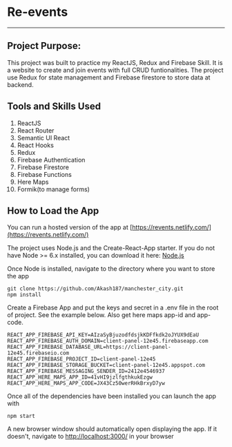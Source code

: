 # Re-events
---

## Project Purpose:

This project was built to practice my ReactJS, Redux and Firebase Skill. It is a website to create and join events with full CRUD funtionalities. The project use Redux for state management and Firebase firestore to store data at backend.

## Tools and Skills Used
1. ReactJS
2. React Router
3. Semantic UI React
4. React Hooks
5. Redux
6. Firebase Authentication
7. Firebase Firestore
8. Firebase Functions
9. Here Maps
10. Formik(to manage forms)

## How to Load the App

You can run a hosted version of the app at [https://revents.netlify.com/](https://revents.netlify.com/)

The project uses Node.js and the Create-React-App starter. If you do not have Node >= 6.x installed, you can download it here: [Node.js](https://nodejs.org/en/)

Once Node is installed, navigate to the directory where you want to store the app

```
git clone https://github.com/Akash187/manchester_city.git
npm install
```

Create a Firebase App and put the keys and secret in a .env file in the root of project. See the example below. Also get here maps app-id and app-code.
```
REACT_APP_FIREBASE_API_KEY=AIzaSyBjuzodfdsjkKDFfkdk2oJYUX9dEaU
REACT_APP_FIREBASE_AUTH_DOMAIN=client-panel-12e45.firebaseapp.com
REACT_APP_FIREBASE_DATABASE_URL=https://client-panel-12e45.firebaseio.com
REACT_APP_FIREBASE_PROJECT_ID=client-panel-12e45
REACT_APP_FIREBASE_STORAGE_BUCKET=client-panel-12e45.appspot.com
REACT_APP_FIREBASE_MESSAGING_SENDER_ID=2412e4546937
REACT_APP_HERE_MAPS_APP_ID=41vHI9jzlfgthkukEzgw
REACT_APP_HERE_MAPS_APP_CODE=JX43Cz50werRHkBrxyD7yw
```

Once all of the dependencies have been installed you can launch the app with

```
npm start
```

A new browser window should automatically open displaying the app. If it doesn't, navigate to [http://localhost:3000/](http://localhost:3000/) in your browser